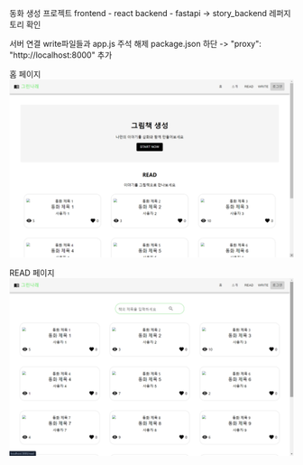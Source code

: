 동화 생성 프로젝트
frontend - react
backend - fastapi -> story_backend 레퍼지토리 확인

서버 연결
write파일들과 app.js 주석 해제
package.json 하단 ->  "proxy": "http://localhost:8000" 추가

홈 페이지
![alt text](image.png)

READ 페이지
![alt text](image-1.png)
